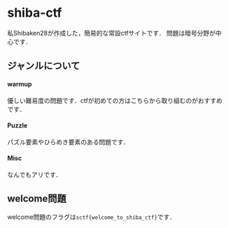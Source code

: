 # shiba-ctf
私Shibaken28が作成した，簡易的な常設ctfサイトです．
問題は暗号分野が中心です．

## ジャンルについて
#### warmup
優しい難易度の問題です．ctfが初めての方はこちらから取り組むのがおすすめです．
#### Puzzle
パズル要素やひらめき要素のある問題です．
#### Misc
なんでもアリです．

## welcome問題
welcome問題のフラグは`sctf{welcome_to_shiba_ctf}`です．


